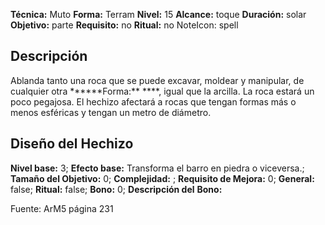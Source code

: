 
**Técnica:** Muto
**Forma:** Terram
**Nivel:** 15
**Alcance:** toque 
**Duración:** solar  
**Objetivo:** parte
**Requisito:** no
**Ritual:** no
NoteIcon: spell




## Descripción 
<p>Ablanda tanto una roca que se puede excavar, moldear y manipular, de cualquier otra ******Forma:** ****, igual que la arcilla. La roca estará un poco pegajosa. El hechizo afectará a rocas que tengan formas más o menos esféricas y tengan un metro de diámetro.</p>

## Diseño del Hechizo 

**Nivel base:** 3; **Efecto base:** Transforma el barro en piedra o viceversa.;  **Tamaño del **Objetivo:**** 0; **Complejidad:** ; **Requisito de Mejora:** 0; **General:** false; **Ritual:** false; **Bono:** 0; **Descripción del** **Bono:** 

Fuente: ArM5 página 231